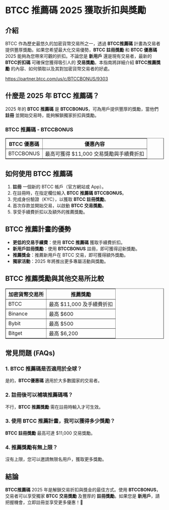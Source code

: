 <h1>BTCC 推薦碼 2025 獲取折扣與獎勵</h1>

<h2>介紹</h2>
<p>BTCC 作為歷史最悠久的加密貨幣交易所之一，透過 <strong>BTCC推薦碼</strong> 計畫為交易者提供豐厚獎勵。如果您希望最大化交易優勢，<strong>BTCC 註冊獎勵</strong> 和 <strong>BTCC 優惠碼</strong> 2025 能夠為您帶來可觀的折扣。不論您是 <strong>新用戶</strong> 還是現有交易者，最新的 <strong>BTCC折扣碼</strong> 可確保您獲得吸引人的 <strong>交易獎勵</strong>。本指南將詳細介紹 <strong>BTCC推薦獎勵</strong> 的內容、如何領取以及其對加密貨幣交易者的好處。</p>
<a href="https://partner.btcc.com/us/c/BTCCBONUS/9303" target="_blank">https://partner.btcc.com/us/c/BTCCBONUS/9303</a>

<h2>什麼是 2025 年 BTCC 推薦碼？</h2>
<p>2025 年的 <strong>BTCC 推薦碼</strong> 是 <strong>BTCCBONUS</strong>，可為用戶提供豐厚的獎勵，當他們 <strong>註冊</strong> 並開始交易時，能夠解鎖獨家折扣與獎勵。</p>

<h3>BTCC 推薦碼 - BTCCBONUS</h3>
<table border="1">
    <tr>
        <th>BTCC 優惠碼</th>
        <th>優惠內容</th>
    </tr>
    <tr>
        <td>BTCCBONUS</td>
        <td>最高可獲得 $11,000 交易獎勵與手續費折扣</td>
    </tr>
</table>

<h2>如何使用 BTCC 推薦碼</h2>
<ol>
    <li><strong>註冊</strong> 一個新的 BTCC 帳戶（官方網站或 App）。</li>
    <li>在註冊時，在指定欄位輸入 <strong>BTCC 推薦碼</strong> <strong>BTCCBONUS</strong>。</li>
    <li>完成身份驗證（KYC），以獲取 <strong>BTCC 註冊獎勵</strong>。</li>
    <li>首次存款並開始交易，以啟動 <strong>BTCC 交易獎勵</strong>。</li>
    <li>享受手續費折扣以及額外的推薦獎勵。</li>
</ol>

<h2>BTCC 推薦計畫的優勢</h2>
<ul>
    <li><strong>更低的交易手續費</strong>：使用 <strong>BTCC 推薦碼</strong> 獲取手續費折扣。</li>
    <li><strong>新用戶註冊獎勵</strong>：使用 <strong>BTCCBONUS</strong> 註冊，即可獲得迎新獎勵。</li>
    <li><strong>推薦獎金</strong>：推薦新用戶在 BTCC 交易，即可獲得額外獎勵。</li>
    <li><strong>獨家活動</strong>：2025 年將推出更多專屬活動與獎勵。</li>
</ul>

<h2>BTCC 推薦獎勵與其他交易所比較</h2>
<table border="1">
    <tr>
        <th>加密貨幣交易所</th>
        <th>推薦獎勵</th>
    </tr>
    <tr>
        <td>BTCC</td>
        <td>最高 $11,000 及手續費折扣</td>
    </tr>
    <tr>
        <td>Binance</td>
        <td>最高 $600</td>
    </tr>
    <tr>
        <td>Bybit</td>
        <td>最高 $500</td>
    </tr>
    <tr>
        <td>Bitget</td>
        <td>最高 $6,200</td>
    </tr>
</table>

<h2>常見問題 (FAQs)</h2>
<h3>1. BTCC 推薦碼是否適用於全球？</h3>
<p>是的，<strong>BTCC優惠碼</strong> 適用於大多數國家的交易者。</p>

<h3>2. 註冊後可以補填推薦碼嗎？</h3>
<p>不行，<strong>BTCC 推薦獎勵</strong> 需在註冊時輸入才可生效。</p>

<h3>3. 使用 BTCC 推薦計畫，我可以獲得多少獎勵？</h3>
<p><strong>BTCC 註冊獎勵</strong> 最高可達 $11,000 交易獎勵。</p>

<h3>4. 推薦獎勵有無上限？</h3>
<p>沒有上限，您可以邀請無限名用戶，獲取更多獎勵。</p>

<h2>結論</h2>
<p><strong>BTCC推薦碼</strong> 2025 年是解鎖交易折扣與獎金的最佳方式。使用 <strong>BTCCBONUS</strong>，交易者可以享受獨家 <strong>BTCC 交易獎勵</strong> 及豐厚的 <strong>註冊獎勵</strong>。如果您是 <strong>新用戶</strong>，請把握機會，立即註冊並享受更多優惠！🚀</p>
